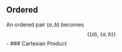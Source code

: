 ## Ordered
An ordered pair $( a, b )$ becomes 
$$\{\{a\}\text{, }\{a,b\}\}$$
	- ### Cartesian Product